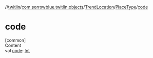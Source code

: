 //[twitlin](../../../index.md)/[com.sorrowblue.twitlin.objects](../../index.md)/[TrendLocation](../index.md)/[PlaceType](index.md)/[code](code.md)



# code  
[common]  
Content  
val [code](code.md): [Int](https://kotlinlang.org/api/latest/jvm/stdlib/kotlin/-int/index.html)  



